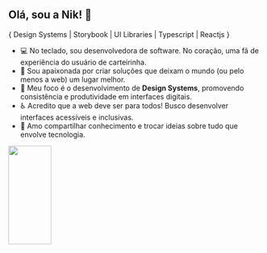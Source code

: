 ## Olá, sou a Nik! 👋
{ Design Systems | Storybook | UI Libraries | Typescript | Reactjs }

- 💻 No teclado, sou desenvolvedora de software. No coração, uma fã de experiência do usuário de carteirinha.
- 🌟 Sou apaixonada por criar soluções que deixam o mundo (ou pelo menos a web) um lugar melhor.
- 🎨 Meu foco é o desenvolvimento de **Design Systems**, promovendo consistência e produtividade em interfaces digitais.
- ♿ Acredito que a web deve ser para todos! Busco desenvolver interfaces acessíveis e inclusivas.
- 🤝 Amo compartilhar conhecimento e trocar ideias sobre tudo que envolve tecnologia.

<div align="left">
  <img width="41%" height="195px" src="https://github-readme-stats.vercel.app/api/top-langs/?username=nikelyfedechen&layout=compact&hide_border=true&title_color=fb6f92&text_color=ffffff&bg_color=0d1117" />
 </div>
